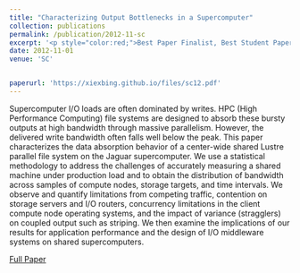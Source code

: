 ```yaml
---
title: "Characterizing Output Bottlenecks in a Supercomputer"
collection: publications
permalink: /publication/2012-11-sc
excerpt: '<p style="color:red;">Best Paper Finalist, Best Student Paper Finalist</p> Bing Xie, Jeff Chase, David Dillow, Oleg Drokin, Scott Klasky, Sarp Oral, Norbert Podhorszki'
date: 2012-11-01
venue: 'SC'


paperurl: 'https://xiexbing.github.io/files/sc12.pdf'
---
```

Supercomputer I/O loads are often dominated by
writes. HPC (High Performance Computing) file systems are
designed to absorb these bursty outputs at high bandwidth
through massive parallelism. However, the delivered write bandwidth often falls well below the peak. This paper characterizes
the data absorption behavior of a center-wide shared Lustre
parallel file system on the Jaguar supercomputer. We use a
statistical methodology to address the challenges of accurately
measuring a shared machine under production load and to
obtain the distribution of bandwidth across samples of compute
nodes, storage targets, and time intervals. We observe and
quantify limitations from competing traffic, contention on storage
servers and I/O routers, concurrency limitations in the client
compute node operating systems, and the impact of variance
(stragglers) on coupled output such as striping. We then examine
the implications of our results for application performance and
the design of I/O middleware systems on shared supercomputers.


[Full Paper](https://xiexbing.github.io/files/sc12.pdf)
